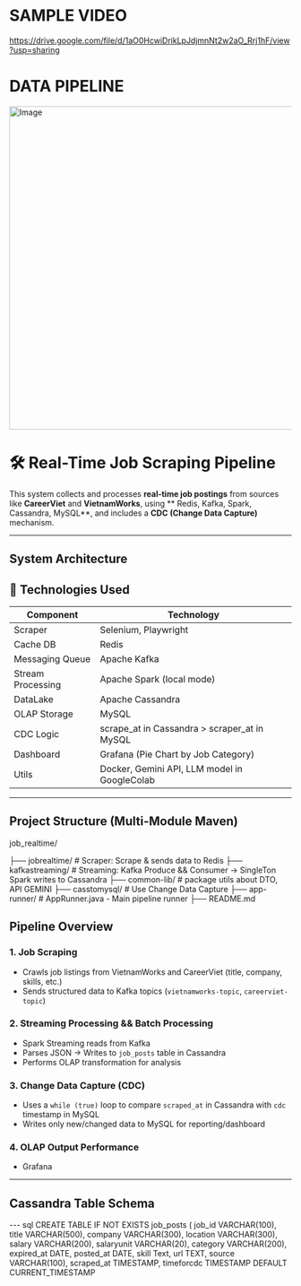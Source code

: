# SAMPLE VIDEO
https://drive.google.com/file/d/1aO0HcwiDrikLpJdjmnNt2w2aO_Rrj1hF/view?usp=sharing

# DATA PIPELINE
<img width="1002" height="577" alt="Image" src="https://github.com/user-attachments/assets/2c9e01d6-6d5e-4719-8607-01d2f787571f" />


# 🛠 Real-Time Job Scraping Pipeline

This system collects and processes **real-time job postings** from sources like **CareerViet** and **VietnamWorks**, using ** Redis, Kafka, Spark, Cassandra, MySQL**, and includes a **CDC (Change Data Capture)** mechanism.

---

## System Architecture
## 🔧 Technologies Used

| Component        | Technology                           |
|------------------|--------------------------------------|
| Scraper          |  Selenium, Playwright                |
| Cache DB         | Redis                                |
| Messaging Queue  | Apache Kafka                         |
| Stream Processing| Apache Spark (local mode)            |
| DataLake         | Apache Cassandra                     |
| OLAP Storage     | MySQL                                |
| CDC Logic        | scrape_at in Cassandra > scraper_at in MySQL  |
| Dashboard        | Grafana (Pie Chart by Job Category)  |
| Utils             | Docker, Gemini API, LLM model in GoogleColab  |

---

## Project Structure (Multi-Module Maven)
job_realtime/

├── jobrealtime/ # Scraper: Scrape & sends data to Redis
├── kafkastreaming/ # Streaming: Kafka Produce && Consumer → SingleTon Spark writes to Cassandra
├── common-lib/ # package utils about DTO, API GEMINI
├── casstomysql/ # Use Change Data Capture
├── app-runner/ # AppRunner.java - Main pipeline runner
├── README.md


## Pipeline Overview

### 1. **Job Scraping**

- Crawls job listings from VietnamWorks and CareerViet (title, company, skills, etc.)
- Sends structured data to Kafka topics (`vietnamworks-topic`, `careerviet-topic`)

### 2. **Streaming Processing && Batch Processing**

- Spark Streaming reads from Kafka
- Parses JSON → Writes to `job_posts` table in Cassandra
- Performs OLAP transformation for analysis

### 3. **Change Data Capture (CDC)**

- Uses a `while (true)` loop to compare `scraped_at` in Cassandra with `cdc` timestamp in MySQL
- Writes only new/changed data to MySQL for reporting/dashboard

### 4. **OLAP Output Performance**
- Grafana
---

## Cassandra Table Schema
--- sql
CREATE TABLE IF NOT EXISTS job_posts (
    job_id VARCHAR(100),
    title VARCHAR(500),
    company VARCHAR(300),
    location VARCHAR(300),
    salary VARCHAR(200),
    salaryunit VARCHAR(20),
    category VARCHAR(200),
    expired_at DATE,
    posted_at DATE,
    skill Text,
    url TEXT,
    source VARCHAR(100),
    scraped_at TIMESTAMP,
    timeforcdc TIMESTAMP DEFAULT CURRENT_TIMESTAMP

